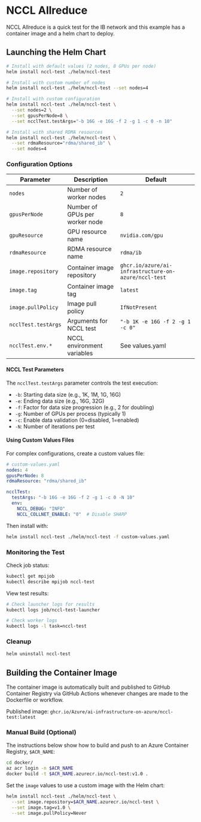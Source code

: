 # NCCL Allreduce

NCCL Allreduce is a quick test for the IB network and this example has a container image and a helm chart to deploy.

## Launching the Helm Chart

```bash
# Install with default values (2 nodes, 8 GPUs per node)
helm install nccl-test ./helm/nccl-test

# Install with custom number of nodes
helm install nccl-test ./helm/nccl-test --set nodes=4

# Install with custom configuration
helm install nccl-test ./helm/nccl-test \
  --set nodes=2 \
  --set gpusPerNode=8 \
  --set ncclTest.testArgs="-b 16G -e 16G -f 2 -g 1 -c 0 -n 10"

# Install with shared RDMA resources
helm install nccl-test ./helm/nccl-test \
  --set rdmaResource="rdma/shared_ib" \
  --set nodes=4
```

### Configuration Options

| Parameter | Description | Default |
|-----------|-------------|---------|
| `nodes` | Number of worker nodes | `2` |
| `gpusPerNode` | Number of GPUs per worker node | `8` |
| `gpuResource` | GPU resource name | `nvidia.com/gpu` |
| `rdmaResource` | RDMA resource name | `rdma/ib` |
| `image.repository` | Container image repository | `ghcr.io/azure/ai-infrastructure-on-azure/nccl-test` |
| `image.tag` | Container image tag | `latest` |
| `image.pullPolicy` | Image pull policy | `IfNotPresent` |
| `ncclTest.testArgs` | Arguments for NCCL test | `"-b 1K -e 16G -f 2 -g 1 -c 0"` |
| `ncclTest.env.*` | NCCL environment variables | See values.yaml |

#### NCCL Test Parameters

The `ncclTest.testArgs` parameter controls the test execution:

- `-b`: Starting data size (e.g., 1K, 1M, 1G, 16G)
- `-e`: Ending data size (e.g., 16G, 32G)
- `-f`: Factor for data size progression (e.g., 2 for doubling)
- `-g`: Number of GPUs per process (typically 1)
- `-c`: Enable data validation (0=disabled, 1=enabled)
- `-N`: Number of iterations per test


#### Using Custom Values Files

For complex configurations, create a custom values file:

```yaml
# custom-values.yaml
nodes: 4
gpusPerNode: 8
rdmaResource: "rdma/shared_ib"

ncclTest:
  testArgs: "-b 16G -e 16G -f 2 -g 1 -c 0 -N 10"
  env:
    NCCL_DEBUG: "INFO"
    NCCL_COLLNET_ENABLE: "0"  # Disable SHARP
```

Then install with:
```bash
helm install nccl-test ./helm/nccl-test -f custom-values.yaml
```

### Monitoring the Test

Check job status:
```bash
kubectl get mpijob
kubectl describe mpijob nccl-test
```

View test results:
```bash
# Check launcher logs for results
kubectl logs job/nccl-test-launcher

# Check worker logs
kubectl logs -l task=nccl-test
```

### Cleanup

```bash
helm uninstall nccl-test
```

## Building the Container Image

The container image is automatically built and published to GitHub Container Registry via GitHub Actions whenever changes are made to the Dockerfile or workflow.

Published image: `ghcr.io/Azure/ai-infrastructure-on-azure/nccl-test:latest`

### Manual Build (Optional)

The instructions below show how to build and push to an Azure Container Registry, `$ACR_NAME`:

```bash
cd docker/
az acr login -n $ACR_NAME
docker build -t $ACR_NAME.azurecr.io/nccl-test:v1.0 .
```

Set the `image` values to use a custom image with the Helm chart:

```bash
helm install nccl-test ./helm/nccl-test \
  --set image.repository=$ACR_NAME.azurecr.io/nccl-test \
  --set image.tag=v1.0 \
  --set image.pullPolicy=Never
```

